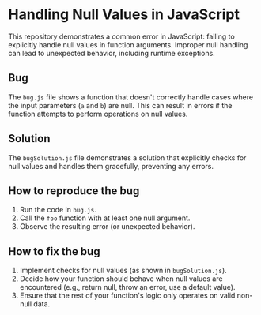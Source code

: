 # Handling Null Values in JavaScript

This repository demonstrates a common error in JavaScript: failing to explicitly handle null values in function arguments.  Improper null handling can lead to unexpected behavior, including runtime exceptions.

## Bug
The `bug.js` file shows a function that doesn't correctly handle cases where the input parameters (`a` and `b`) are null.  This can result in errors if the function attempts to perform operations on null values.

## Solution
The `bugSolution.js` file demonstrates a solution that explicitly checks for null values and handles them gracefully, preventing any errors.

## How to reproduce the bug

1. Run the code in `bug.js`.
2. Call the `foo` function with at least one null argument.
3. Observe the resulting error (or unexpected behavior).

## How to fix the bug

1. Implement checks for null values (as shown in `bugSolution.js`).
2. Decide how your function should behave when null values are encountered (e.g., return null, throw an error, use a default value).
3. Ensure that the rest of your function's logic only operates on valid non-null data.